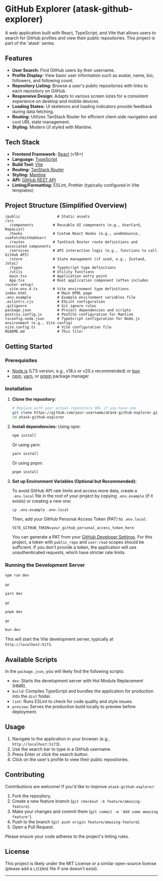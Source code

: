 # GitHub Explorer (atask-github-explorer)

A web application built with React, TypeScript, and Vite that allows users to search for GitHub profiles and view their public repositories. This project is part of the 'atask' series.

## Features

- **User Search:** Find GitHub users by their username.
- **Profile Display:** View basic user information such as avatar, name, bio, followers, and following count.
- **Repository Listing:** Browse a user's public repositories with links to each repository on GitHub.
- **Responsive Design:** Adapts to various screen sizes for a consistent experience on desktop and mobile devices.
- **Loading States:** UI skeletons and loading indicators provide feedback during data fetching.
- **Routing:** Utilizes TanStack Router for efficient client-side navigation and cool URL state management.
- **Styling:** Modern UI styled with Mantine.

## Tech Stack

- **Frontend Framework:** [React](https://reactjs.org/) (v18+)
- **Language:** [TypeScript](https://www.typescriptlang.org/)
- **Build Tool:** [Vite](https://vitejs.dev/)
- **Routing:** [TanStack Router](https://tanstack.com/router/latest)
- **Styling:** [Mantine](https://mantine.dev/)
- **API:** [GitHub REST API](https://docs.github.com/en/rest)
- **Linting/Formatting:** ESLint, Prettier (typically configured in Vite templates)

## Project Structure (Simplified Overview)

```
/public                 # Static assets
/src
  /components         # Reusable UI components (e.g., UserCard, RepoList)
  /hooks              # Custom React Hooks (e.g., useDebounce, useFetchGitHubUser)
  /routes             # TanStack Router route definitions and associated components
  /services           # API interaction logic (e.g., functions to call GitHub API)
  /store              # State management (if used, e.g., Zustand, Jotai)
  /types              # TypeScript type definitions
  /utils              # Utility functions
  main.tsx            # Application entry point
  App.tsx             # Root application component (often includes router setup)
  vite-env.d.ts       # Vite environment type definitions
index.html              # Main HTML page
.env.example            # Example environment variables file
.eslintrc.cjs           # ESLint configuration
.gitignore              # Git ignore rules
package.json            # Project dependencies and scripts
postcss.config.js       # PostCSS configuration for Mantine
tsconfig.node.json      # TypeScript configuration for Node.js environment (e.g., Vite config)
vite.config.ts          # Vite configuration file
README.md               # This file!
```

## Getting Started

### Prerequisites

- [Node.js](https://nodejs.org/) (LTS version, e.g., v18.x or v20.x recommended) or [bun](https://bun.sh/)
- [npm](https://www.npmjs.com/), [yarn](https://yarnpkg.com/), or [pnpm](https://pnpm.io/) package manager

### Installation

1.  **Clone the repository:**

    ```bash
    # Replace with your actual repository URL if you have one
    git clone https://github.com/your-username/atask-github-explorer.git
    cd atask-github-explorer
    ```

2.  **Install dependencies:**
    Using npm:

    ```bash
    npm install
    ```

    Or using yarn:

    ```bash
    yarn install
    ```

    Or using pnpm:

    ```bash
    pnpm install
    ```

3.  **Set up Environment Variables (Optional but Recommended):**

    To avoid GitHub API rate limits and access more data, create a `.env.local` file in the root of your project by copying `.env.example` (if it exists) or creating a new one:

    ```bash
    cp .env.example .env.local
    ```

    Then, add your GitHub Personal Access Token (PAT) to `.env.local`:

    ```env
    VITE_GITHUB_TOKEN=your_github_personal_access_token_here
    ```

    You can generate a PAT from your [GitHub Developer Settings](https://github.com/settings/tokens). For this project, a token with `public_repo` and `user:read` scopes should be sufficient. If you don't provide a token, the application will use unauthenticated requests, which have stricter rate limits.

### Running the Development Server

```bash
npm run dev
```

or

```bash
yarn dev
```

or

```bash
pnpm dev
```

or

```bash
bun dev
```

This will start the Vite development server, typically at `http://localhost:5173`.

## Available Scripts

In the `package.json`, you will likely find the following scripts:

- `dev`: Starts the development server with Hot Module Replacement (HMR).
- `build`: Compiles TypeScript and bundles the application for production into the `dist` folder.
- `lint`: Runs ESLint to check for code quality and style issues.
- `preview`: Serves the production build locally to preview before deployment.

## Usage

1.  Navigate to the application in your browser (e.g., `http://localhost:5173`).
2.  Use the search bar to type in a GitHub username.
3.  Press Enter or click the search button.
4.  Click on the user's profile to view their public repositories.

## Contributing

Contributions are welcome! If you'd like to improve `atask-github-explorer`:

1.  Fork the repository.
2.  Create a new feature branch (`git checkout -b feature/amazing-feature`).
3.  Make your changes and commit them (`git commit -m 'Add some amazing feature'`).
4.  Push to the branch (`git push origin feature/amazing-feature`).
5.  Open a Pull Request.

Please ensure your code adheres to the project's linting rules.

## License

This project is likely under the MIT License or a similar open-source license (please add a `LICENSE` file if one doesn't exist).

---
